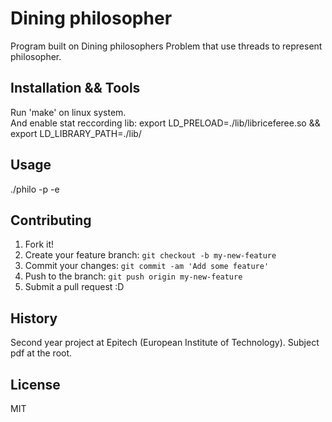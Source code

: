 # Dining philosopher

Program built on Dining philosophers Problem that use threads to represent philosopher.

## Installation && Tools

Run 'make' on linux system.</br>
And enable stat reccording lib: export LD_PRELOAD=./lib/libriceferee.so && export LD_LIBRARY_PATH=./lib/</br>

## Usage

./philo -p <number philo> -e <max eat for a philo>

## Contributing

1. Fork it!
2. Create your feature branch: `git checkout -b my-new-feature`
3. Commit your changes: `git commit -am 'Add some feature'`
4. Push to the branch: `git push origin my-new-feature`
5. Submit a pull request :D

## History

Second year project at Epitech (European Institute of Technology). Subject pdf at the root.

## License

MIT
